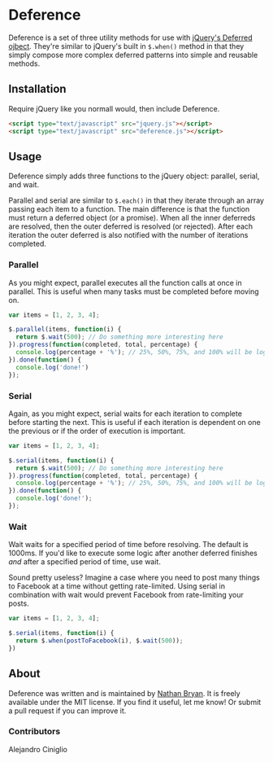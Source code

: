 # Deference

Deference is a set of three utility methods for use with
[jQuery's Deferred ojbect](http://api.jquery.com/category/deferred-object/). They're similar to
jQuery's built in `$.when()` method in that they simply compose more complex deferred patterns into
simple and reusable methods.

## Installation

Require jQuery like you normall would, then include Deference.

```html
<script type="text/javascript" src="jquery.js"></script>
<script type="text/javascript" src="deference.js"></script>
```

## Usage

Deference simply adds three functions to the jQuery object: parallel, serial, and wait.

Parallel and serial are similar to `$.each()` in that they iterate through an array passing each
item to a function. The main difference is that the function must return a deferred object (or a
promise). When all the inner deferreds are resolved, then the outer deferred is resolved
(or rejected). After each iteration the outer deferred is also notified with the number of
iterations completed.

### Parallel

As you might expect, parallel executes all the function calls at once in parallel. This is useful
when many tasks must be completed before moving on.

```javascript
var items = [1, 2, 3, 4];

$.parallel(items, function(i) {
  return $.wait(500); // Do something more interesting here
}).progress(function(completed, total, percentage) {
  console.log(percentage + '%'); // 25%, 50%, 75%, and 100% will be logged simultaneously
}).done(function() {
  console.log('done!')
});
```

### Serial

Again, as you might expect, serial waits for each iteration to complete before starting the next.
This is useful if each iteration is dependent on one the previous or if the order of execution is
important.

```javascript
var items = [1, 2, 3, 4];

$.serial(items, function(i) {
  return $.wait(500); // Do something more interesting here
}).progress(function(completed, total, percentage) {
  console.log(percentage + '%'); // 25%, 50%, 75%, and 100% will be logged one at a time
}).done(function() {
  console.log('done!');
});
```

### Wait

Wait waits for a specified period of time before resolving. The default is 1000ms. If you'd like to
execute some logic after another deferred finishes _and_ after a specified period of time, use wait.

Sound pretty useless? Imagine a case where you need to post many things to Facebook at a time
without getting rate-limited. Using serial in combination with wait would prevent Facebook from
rate-limiting your posts.

```javascript
var items = [1, 2, 3, 4];

$.serial(items, function(i) {
  return $.when(postToFacebook(i), $.wait(500));
})
```

## About

Deference was written and is maintained by [Nathan Bryan](https://github.com/nbryan). It is freely
available under the MIT license. If you find it useful, let me know! Or submit a pull request if
you can improve it.

### Contributors

Alejandro Ciniglio
